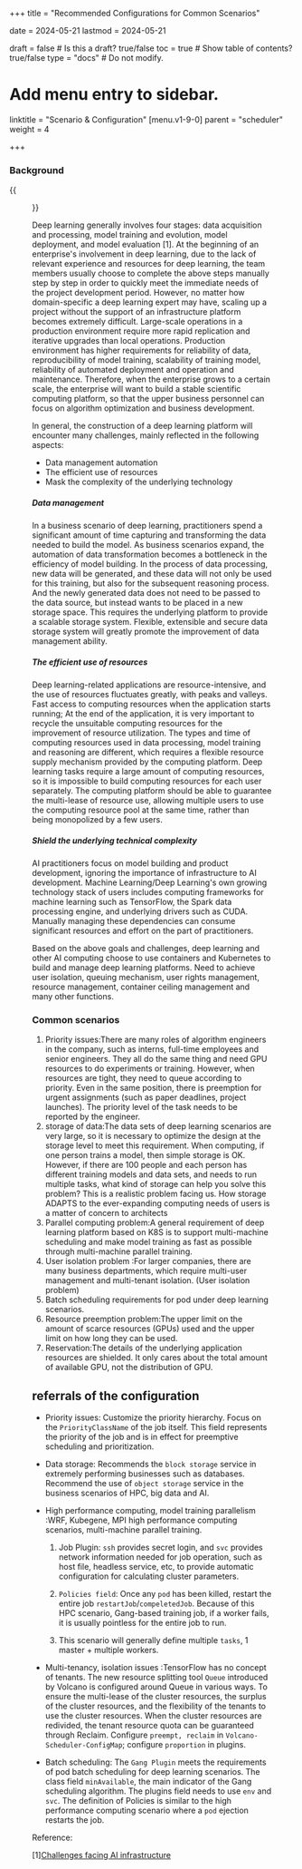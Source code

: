 +++
title =  "Recommended Configurations for Common Scenarios"

date = 2024-05-21
lastmod = 2024-05-21

draft = false  # Is this a draft? true/false
toc = true  # Show table of contents? true/false
type = "docs"  # Do not modify.

# Add menu entry to sidebar.
linktitle = "Scenario & Configuration"
[menu.v1-9-0]
  parent = "scheduler"
  weight = 4

+++



### Background

{{<figure library="1" src="ai1.png" title="AI development process">}}

Deep learning generally involves four stages: data acquisition and processing, model training and evolution, model deployment, and model evaluation [1]. At the beginning of an enterprise's involvement in deep learning, due to the lack of relevant experience and resources for deep learning, the team members usually choose to complete the above steps manually step by step in order to quickly meet the immediate needs of the project development period. However, no matter how domain-specific a deep learning expert may have, scaling up a project without the support of an infrastructure platform becomes extremely difficult. Large-scale operations in a production environment require more rapid replication and iterative upgrades than local operations. Production environment has higher requirements for reliability of data, reproducibility of model training, scalability of training model, reliability of automated deployment and operation and maintenance. Therefore, when the enterprise grows to a certain scale, the enterprise will want to build a stable scientific computing platform, so that the upper business personnel can focus on algorithm optimization and business development.

In general, the construction of a deep learning platform will encounter many challenges, mainly reflected in the following aspects:

- Data management automation
- The efficient use of resources
- Mask the complexity of the underlying technology



##### Data management

In a business scenario of deep learning, practitioners spend a significant amount of time capturing and transforming the data needed to build the model. As business scenarios expand, the automation of data transformation becomes a bottleneck in the efficiency of model building. In the process of data processing, new data will be generated, and these data will not only be used for this training, but also for the subsequent reasoning process. And the newly generated data does not need to be passed to the data source, but instead wants to be placed in a new storage space. This requires the underlying platform to provide a scalable storage system. Flexible, extensible and secure data storage system will greatly promote the improvement of data management ability.

##### The efficient use of resources

Deep learning-related applications are resource-intensive, and the use of resources fluctuates greatly, with peaks and valleys. Fast access to computing resources when the application starts running; At the end of the application, it is very important to recycle the unsuitable computing resources for the improvement of resource utilization. The types and time of computing resources used in data processing, model training and reasoning are different, which requires a flexible resource supply mechanism provided by the computing platform. Deep learning tasks require a large amount of computing resources, so it is impossible to build computing resources for each user separately. The computing platform should be able to guarantee the multi-lease of resource use, allowing multiple users to use the computing resource pool at the same time, rather than being monopolized by a few users.

##### Shield the underlying technical complexity

AI practitioners focus on model building and product development, ignoring the importance of infrastructure to AI development. Machine Learning/Deep Learning's own growing technology stack of users includes computing frameworks for machine learning such as TensorFlow, the Spark data processing engine, and underlying drivers such as CUDA. Manually managing these dependencies can consume significant resources and effort on the part of practitioners.

 

Based on the above goals and challenges, deep learning and other AI computing choose to use containers and Kubernetes to build and manage deep learning platforms. Need to achieve user isolation, queuing mechanism, user rights management, resource management, container ceiling management and many other functions.



### Common scenarios

1. Priority issues:There are many roles of algorithm engineers in the company, such as interns, full-time employees and senior engineers. They all do the same thing and need GPU resources to do experiments or training. However, when resources are tight, they need to queue according to priority. Even in the same position, there is preemption for urgent assignments (such as paper deadlines, project launches). The priority level of the task needs to be reported by the engineer. 
2. storage of data:The data sets of deep learning scenarios are very large, so it is necessary to optimize the design at the storage level to meet this requirement. When computing, if one person trains a model, then simple storage is OK. However, if there are 100 people and each person has different training models and data sets, and needs to run multiple tasks, what kind of storage can help you solve this problem? This is a realistic problem facing us. How storage ADAPTS to the ever-expanding computing needs of users is a matter of concern to architects 
3. Parallel computing problem:A general requirement of deep learning platform based on K8S is to support multi-machine scheduling and make model training as fast as possible through multi-machine parallel training. 
4. User isolation problem :For larger companies, there are many business departments, which require multi-user management and multi-tenant isolation. (User isolation problem)
5. Batch scheduling requirements for pod under deep learning scenarios.
6. Resource preemption problem:The upper limit on the amount of scarce resources (GPUs) used and the upper limit on how long they can be used. 
7. Reservation:The details of the underlying application resources are shielded. It only cares about the total amount of available GPU, not the distribution of GPU. 



## referrals of the configuration

- Priority issues: Customize the priority hierarchy. Focus on the `PriorityClassName` of the job itself. This field represents the priority of the job and is in effect for preemptive scheduling and prioritization.

- Data storage: Recommends the `block storage` service in extremely performing businesses such as databases. Recommend the use of `object storage` service in the business scenarios of HPC, big data and AI.

- High performance computing, model training parallelism :WRF, Kubegene, MPI high performance computing scenarios, multi-machine parallel training.

  1. Job Plugin: `ssh` provides secret login, and `svc` provides network information needed for job operation, such as host file, headless service, etc, to provide automatic configuration for calculating cluster parameters.

  2. `Policies field`: Once any `pod` has been killed, restart the entire job `restartJob`/`compeletedJob`. Because of this HPC scenario, Gang-based training job, if a worker fails, it is usually pointless for the entire job to run.

  3. This scenario will generally define multiple `tasks`, 1 master + multiple workers.

- Multi-tenancy, isolation issues :TensorFlow has no concept of tenants. The new resource splitting tool `Queue` introduced by Volcano is configured around Queue in various ways. To ensure the multi-lease of the cluster resources, the surplus of the cluster resources, and the flexibility of the tenants to use the cluster resources. When the cluster resources are redivided, the tenant resource quota can be guaranteed through Reclaim. Configure `preempt, reclaim` in `Volcano-Scheduler-ConfigMap`; configure `proportion` in plugins.

- Batch scheduling: The `Gang Plugin` meets the requirements of pod batch scheduling for deep learning scenarios. The class field `minAvailable`, the main indicator of the Gang scheduling algorithm. The plugins field needs to use `env` and `svc`. The definition of Policies is similar to the high performance computing scenario where a `pod` ejection restarts the job.



Reference:

[1][Challenges facing AI infrastructure ](https://zhuanlan.zhihu.com/p/75634193)


